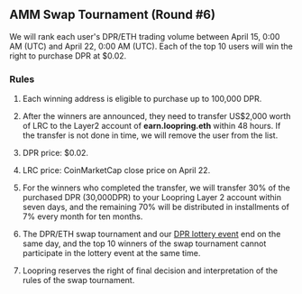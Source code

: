 ## AMM Swap Tournament (Round #6)

We will rank each user's DPR/ETH trading volume between April 15, 0:00 AM (UTC) and April 22, 0:00 AM (UTC). Each of the top 10 users will win the right to purchase DPR at $0.02.

### Rules

1) Each winning address is eligible to purchase up to 100,000 DPR.

2) After the winners are announced, they need to transfer US$2,000 worth of LRC to the Layer2 account of **earn.loopring.eth** within 48 hours. If the transfer is not done in time, we will remove the user from the list.

3) DPR price: $0.02.

4) LRC price: CoinMarketCap close price on April 22.

5) For the winners who completed the transfer, we will transfer 30% of the purchased DPR (30,000DPR) to your Loopring Layer 2 account within seven days, and the remaining 70% will be distributed in installments of 7% every month for ten months.

6) The DPR/ETH swap tournament and our [DPR lottery event](https://medium.com/loopring-protocol/trade-dpr-on-loopring-layer2-million-dpr-at-your-grasp-9f870fd9ca2b) end on the same day, and the top 10 winners of the swap tournament cannot participate in the lottery event at the same time.

7) Loopring reserves the right of final decision and interpretation of the rules of the swap tournament.

